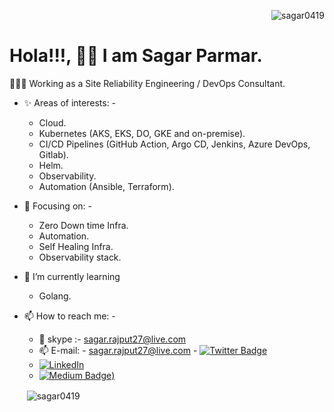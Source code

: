 <p align="right"> <img src="https://komarev.com/ghpvc/?username=sagar0419&label=Profile%20views&color=0e75b6&style=flat" alt="sagar0419" /> </p>

# Hola!!!, 👋🏻 I am Sagar Parmar.
👨🏻‍💼 Working as a Site Reliability Engineering / DevOps Consultant. 

- ✨ Areas of interests: -
  - Cloud.
  - Kubernetes (AKS, EKS, DO, GKE and on-premise).
  - CI/CD Pipelines (GitHub Action, Argo CD, Jenkins, Azure DevOps, Gitlab).
  - Helm.
  - Observability.
  - Automation (Ansible, Terraform).
  
- 👀 Focusing on: -
  - Zero Down time Infra.
  - Automation.
  - Self Healing Infra.
  - Observability stack.

- 🌱 I’m currently learning
  - Golang.
  
- 📫 How to reach me: -
  - 📧 skype :- sagar.rajput27@live.com
  - 📫 E-mail: - sagar.rajput27@live.com  - [![Twitter Badge](https://img.shields.io/badge/-@sagarrajput27-1ca0f1?style=flat-square&labelColor=1ca0f1&logo=twitter&logoColor=white&link=https://twitter.com/sagarrajput27)](https://twitter.com/sagarrajput27) 
  - [![LinkedIn](https://img.shields.io/badge/-Sagar%20Parmar-blue?style=flat-square&logo=Linkedin&logoColor=white&link=https://www.linkedin.com/in/sagar-parmar-834403a6/)](https://www.linkedin.com/in/sagar-parmar-834403a6/)
  - [![Medium Badge](https://img.shields.io/badge/-@sagar.rajput27_29601?style=flat-square&labelColor=000000&logo=Medium&link=https://medium.com/@sagar.rajput27_29601/))](https://medium.com/@sagar.rajput27_29601)

  <p>&nbsp;<img align="center" src="https://github-readme-stats.vercel.app/api?username=sagar0419&show_icons=true&locale=en" alt="sagar0419" /></p>
